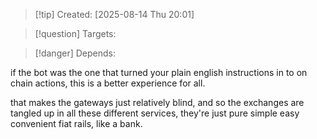 
>[!tip] Created: [2025-08-14 Thu 20:01]

>[!question] Targets: 

>[!danger] Depends: 

if the bot was the one that turned your plain english instructions in to on chain actions, this is a better experience for all.

that makes the gateways just relatively blind, and so the exchanges are tangled up in all these different services, they're just pure simple easy convenient fiat rails, like a bank.